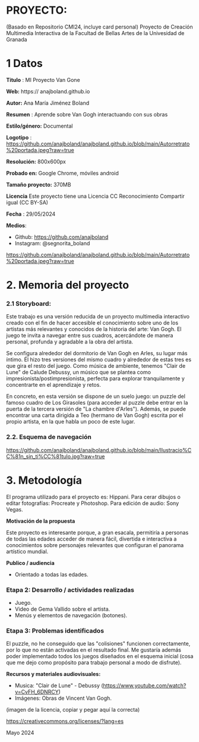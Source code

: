 # PROYECTO: 

(Basado en Repositorio CMI24, incluye card personal)
Proyecto de Creación Multimedia Interactiva de la  Facultad de Bellas Artes de la Univesidad de Granada



# 1 Datos 



**Titulo** : MI Proyecto Van Gone

**Web:**   https://    anajboland.github.io

**Autor:**  Ana María Jiménez Boland

**Resumen** : Aprende sobre Van Gogh interactuando con sus obras 

**Estilo/género:**  Documental

**Logotipo** : https://github.com/anajboland/anajboland.github.io/blob/main/Autorretrato%20portada.jpeg?raw=true

**Resolución:** 800x600px 

**Probado en:**    Google Chrome, móviles android 

**Tamaño proyecto:** 370MB 

**Licencia** Este proyecto tiene una Licencia CC Reconocimiento Compartir igual (CC BY-SA)

**Fecha** : 29/05/2024

**Medios**:

- Github: https://github.com/anajboland
- Instagram: @segnorita_boland

https://github.com/anajboland/anajboland.github.io/blob/main/Autorretrato%20portada.jpeg?raw=true

# 2. Memoria del proyecto 

### 2.1 Storyboard: 

Este trabajo es una versión reducida de un proyecto multimedia interactivo creado con el fin de hacer accesible el conocimiento sobre uno de los artistas más relevantes y conocidos de la historia del arte: Van Gogh. 
El juego te invita a navegar entre sus cuadros, acercándote de manera personal, profunda y agradable a la obra del artista. 

Se configura alrededor del dormitorio de Van Gogh en Arles, su lugar más íntimo. Él hizo tres versiones del mismo cuadro y alrededor de estas tres es que gira el resto del juego. Como música de ambiente, tenemos "Clair de Lune" de Calude Debussy, un músico que se plantea como impresionista/postimpresionista, perfecta para explorar tranquilamente y concentrarte en el aprendizaje y retos. 

En concreto, en esta versión se dispone de un suelo juego: un puzzle del famoso cuadro de Los Girasoles (para acceder al puzzle debe entrar en la puerta de la tercera versión de "La chambre d'Arles"). Además, se puede encontrar una carta dirigida a Teo (hermano de Van Gogh) escrita por el propio artista, en la que habla un poco de este lugar. 


### 2.2. Esquema de navegación 

https://github.com/anajboland/anajboland.github.io/blob/main/Ilustracio%CC%81n_sin_ti%CC%81tulo.jpg?raw=true 


# 3. Metodología

El programa utilizado para el proyecto es: Hippani. 
Para cerar dibujos o editar fotografías: Procreate y Photoshop. 
Para edición de audio: Sony Vegas. 


**Motivación de la propuesta** 

Este proyecto es interesante porque, a gran esacala, permitiría a personas de todas las edades acceder de manera fácil, divertida e interactiva a conocimientos sobre personajes relevantes que configuran el panorama artístico mundial. 


**Publico / audiencia**

- Orientado a todas las edades. 


### Etapa 2: Desarrollo / actividades realizadas

- Juego. 
- Video de Gema Vallido sobre el artista.
- Menús y elementos de navegación (botones).
  

### Etapa 3: Problemas identificados

El puzzle, no he conseguido que las "colisiones" funcionen correctamente, por lo que no están activadas en el resultado final. Me gustaría además poder implementado todos los juegos diseñados en el esquema inicial (cosa que me dejo como propósito para trabajo personal a modo de disfrute). 

**Recursos y materiales audiovisuales:**

* Musica: "Clair de Lune" - Debussy (https://www.youtube.com/watch?v=CvFH_6DNRCY) 
* Imágenes: Obras de Vincent Van Gogh.


(imagen de la licencia, copiar y pegar aquí la correcta)

https://creativecommons.org/licenses/?lang=es

Mayo 2024
